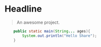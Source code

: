 # Headline

> An awesome project.

```java
    public static main(String... ages){
        System.out.println("Hello Share");
    }
```